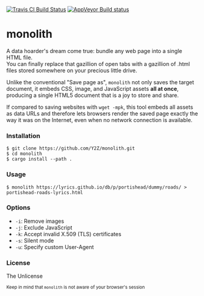 [![Travis CI Build Status](https://travis-ci.org/Y2Z/monolith.svg?branch=master)](https://travis-ci.org/Y2Z/monolith)
[![AppVeyor Build status](https://ci.appveyor.com/api/projects/status/j1v1d96sw952b1ch?svg=true)](https://ci.appveyor.com/project/vflyson/monolith)

# monolith

A data hoarder's dream come true: bundle any web page into a single HTML file.  
You can finally replace that gazillion of open tabs with a gazillion of .html files stored somewhere on your precious little drive.

Unlike the conventional "Save page as", `monolith` not only saves the target document, it embeds CSS, image, and JavaScript assets **all at once**, producing a single HTML5 document that is a joy to store and share.

If compared to saving websites with `wget -mpk`, this tool embeds all assets as data URLs and therefore lets browsers render the saved page exactly the way it was on the Internet, even when no network connection is available.

<!-- `This program works both on remote and local targets. -->

### Installation
    $ git clone https://github.com/Y2Z/monolith.git
    $ cd monolith
    $ cargo install --path .

### Usage
    $ monolith https://lyrics.github.io/db/p/portishead/dummy/roads/ > portishead-roads-lyrics.html

### Options
 - `-i`: Remove images
 - `-j`: Exclude JavaScript
 - `-k`: Accept invalid X.509 (TLS) certificates
 - `-s`: Silent mode
 - `-u`: Specify custom User-Agent

### License
The Unlicense

<!-- Microtext -->
<sub>Keep in mind that `monolith` is not aware of your browser's session</sub>
